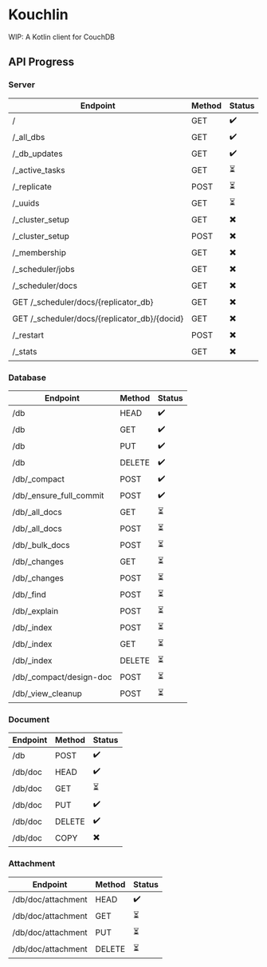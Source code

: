 # Kouchlin
WIP: A Kotlin client for CouchDB

## API Progress

### Server

| Endpoint                                     | Method | Status                   |
|----------------------------------------------|--------|--------------------------|
| /                                            | GET    | :heavy_check_mark:       |
| /_all_dbs                                    | GET    | :heavy_check_mark:       |
| /_db_updates                                 | GET    | :heavy_check_mark:       |
| /_active_tasks                               | GET    | :hourglass_flowing_sand: |
| /_replicate                                  | POST   | :hourglass_flowing_sand: |
| /_uuids                                      | GET    | :hourglass_flowing_sand: |
| /_cluster_setup                              | GET    | :heavy_multiplication_x: |
| /_cluster_setup                              | POST   | :heavy_multiplication_x: |
| /_membership                                 | GET    | :heavy_multiplication_x: |
| /_scheduler/jobs                             | GET    | :heavy_multiplication_x: |
| /_scheduler/docs                             | GET    | :heavy_multiplication_x: |
| GET /_scheduler/docs/{replicator_db}         | GET    | :heavy_multiplication_x: |
| GET /_scheduler/docs/{replicator_db}/{docid} | GET    | :heavy_multiplication_x: |
| /_restart                                    | POST   | :heavy_multiplication_x: |
| /_stats                                      | GET    | :heavy_multiplication_x: |

### Database

| Endpoint                                     | Method | Status                   |
|----------------------------------------------|--------|--------------------------|
| /db                                          | HEAD   | :heavy_check_mark:       |
| /db                                          | GET    | :heavy_check_mark:       |
| /db                                          | PUT    | :heavy_check_mark:       |
| /db                                          | DELETE | :heavy_check_mark:       |
| /db/_compact                                 | POST   | :heavy_check_mark:       |
| /db/_ensure_full_commit                      | POST   | :heavy_check_mark:       |
| /db/_all_docs                                | GET    | :hourglass_flowing_sand: |
| /db/_all_docs                                | POST   | :hourglass_flowing_sand: |
| /db/_bulk_docs                               | POST   | :hourglass_flowing_sand: |
| /db/_changes                                 | GET    | :hourglass_flowing_sand: |
| /db/_changes                                 | POST   | :hourglass_flowing_sand: |
| /db/_find                                    | POST   | :hourglass_flowing_sand: |
| /db/_explain                                 | POST   | :hourglass_flowing_sand: |
| /db/_index                                   | POST   | :hourglass_flowing_sand: |
| /db/_index                                   | GET    | :hourglass_flowing_sand: |
| /db/_index                                   | DELETE | :hourglass_flowing_sand: |
| /db/_compact/design-doc                      | POST   | :hourglass_flowing_sand: |
| /db/_view_cleanup                            | POST   | :hourglass_flowing_sand: |

### Document

| Endpoint                                     | Method | Status                   |
|----------------------------------------------|--------|--------------------------|
| /db                                          | POST   | :heavy_check_mark:       |
| /db/doc                                      | HEAD   | :heavy_check_mark:       |
| /db/doc                                      | GET    | :hourglass_flowing_sand: |
| /db/doc                                      | PUT    | :heavy_check_mark:       |
| /db/doc                                      | DELETE | :heavy_check_mark:       |
| /db/doc                                      | COPY   | :heavy_multiplication_x: |

### Attachment
| Endpoint                                     | Method | Status                   |
|----------------------------------------------|--------|--------------------------|
| /db/doc/attachment                           | HEAD   | :heavy_check_mark:       |
| /db/doc/attachment                           | GET    | :hourglass_flowing_sand: |
| /db/doc/attachment                           | PUT    | :hourglass_flowing_sand: |
| /db/doc/attachment                           | DELETE | :hourglass_flowing_sand: |
